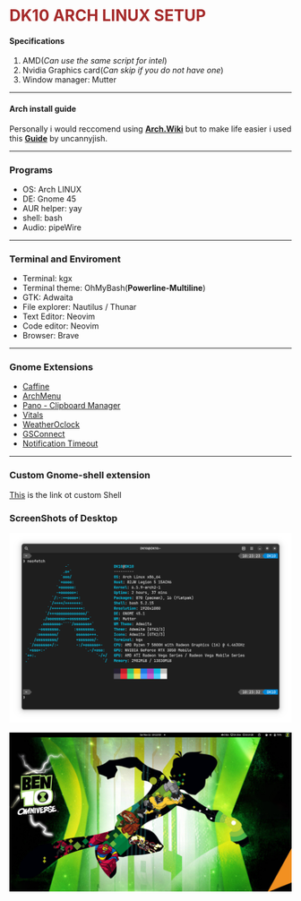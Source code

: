 # <span style="color: brown"> DK10 ARCH LINUX SETUP</span>

#### Specifications
1. AMD(*Can use the same script for intel*) 
2. Nvidia Graphics card(_Can skip if you do not have one_)
3. Window manager: Mutter
___
#### Arch install guide
Personally i would reccomend using **[Arch.Wiki](archwiki.org)** but to make life easier i used this **[Guide](https://emerald-bun-ee0.notion.site/Arch-Linux-Dual-Boot-Guide-84140e4c5ac94b89baf1647486594325)** by uncannyjish.
___
### Programs
- OS: Arch LINUX
- DE: Gnome 45 
- AUR helper: yay
- shell: bash 
- Audio: pipeWire
___
### Terminal and Enviroment
- Terminal: kgx
- Terminal theme: OhMyBash(**Powerline-Multiline**)
- GTK: Adwaita
- File explorer: Nautilus / Thunar
- Text Editor: Neovim
- Code editor: Neovim 
- Browser: Brave
*******
### Gnome Extensions
- [Caffine](https://extensions.gnome.org/extension/517/caffeine/)
- [ArchMenu](https://extensions.gnome.org/extension/3628/arcmenu/)
- [Pano - Clipboard Manager](https://extensions.gnome.org/extension/5278/pano/)
- [Vitals](https://extensions.gnome.org/extension/1460/vitals/)
- [WeatherOclock](https://extensions.gnome.org/extension/5470/weather-oclock/)
- [GSConnect](https://extensions.gnome.org/extension/1319/gsconnect/)
- [Notification Timeout](https://extensions.gnome.org/extension/3795/notification-timeout/)
___

### Custom Gnome-shell extension
[This](https://github.com/Mestane/CustomGnomeShell) is the link ot custom Shell
### ScreenShots of Desktop
![image](https://github.com/DK10WS/Setup/blob/master/Neoftech.png)

![image](https://github.com/DK10WS/Setup/blob/master/Desktop.png)


